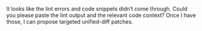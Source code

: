 It looks like the lint errors and code snippets didn’t come through. Could you please paste the lint output and the relevant code context? Once I have those, I can propose targeted unified-diff patches.